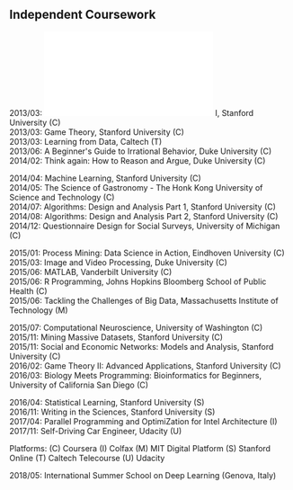 ## Independent Coursework

2013/03: ![Cryptography](/Coursera/201303%20crypto.pdf) I, Stanford University (C)  
2013/03: Game Theory, Stanford University (C)  
2013/03: Learning from Data, Caltech (T)  
2013/06: A Beginner's Guide to Irrational Behavior, Duke University (C)  
2014/02: Think again: How to Reason and Argue, Duke University (C)  

2014/04: Machine Learning, Stanford University (C)    
2014/05: The Science of Gastronomy - The Honk Kong University of Science and Technology (C)  
2014/07: Algorithms: Design and Analysis Part 1, Stanford University (C)  
2014/08: Algorithms: Design and Analysis Part 2, Stanford University (C)  
2014/12: Questionnaire Design for Social Surveys, University of Michigan (C)  

2015/01: Process Mining: Data Science in Action, Eindhoven University (C)  
2015/03: Image and Video Processing, Duke University (C)  
2015/06: MATLAB, Vanderbilt University (C)  
2015/06: R Programming, Johns Hopkins Bloomberg School of Public Health (C)  
2015/06: Tackling the Challenges of Big Data, Massachusetts Institute of Technology (M)  

2015/07: Computational Neuroscience, University of Washington (C)  
2015/11: Mining Massive Datasets, Stanford University (C)  
2015/11: Social and Economic Networks: Models and Analysis, Stanford University (C)  
2016/02: Game Theory II: Advanced Applications, Stanford University (C)  
2016/03: Biology Meets Programming: Bioinformatics for Beginners, University of California San Diego (C)  

2016/04: Statistical Learning, Stanford University (S)  
2016/11: Writing in the Sciences, Stanford University (S)  
2017/04: Parallel Programming and OptimiZation for Intel Architecture (I)  
2017/11: Self-Driving Car Engineer, Udacity (U)  


Platforms:
(C)  Coursera
(I) Colfax
(M) MIT Digital Platform
(S) Stanford Online
(T) Caltech Telecourse
(U) Udacity

2018/05: International Summer School on Deep Learning (Genova, Italy)
